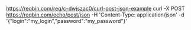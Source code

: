 https://reqbin.com/req/c-dwjszac0/curl-post-json-example
curl -X POST https://reqbin.com/echo/post/json
   -H 'Content-Type: application/json'
   -d '{"login":"my_login","password":"my_password"}'